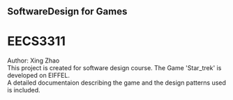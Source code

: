 # <h2>SoftwareDesign for Games</h2>
# EECS3311
Author: Xing Zhao   
This project is created for software design course. The Game 'Star_trek' is developed on EIFFEL.   
A detailed documentaion describing the game and the design patterns used is included.
